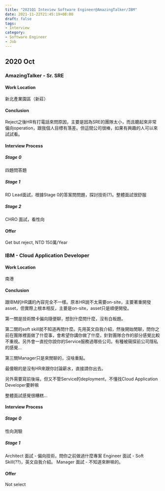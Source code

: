```yaml
---
title: "2021Q1 Inteview Software Engineer@AmazingTalker/IBM"
date: 2021-11-22T21:45:19+08:00
draft: false
tags:
- Interview
category:
- Software Engineer
- Job
---
```


## 2020 Oct

### AmazingTalker - Sr. SRE

#### Work Location
新北產業園區（新莊）

#### Conclusion
Reject之後HR有打電話來問原因，主要是因為SRE的團隊太小，而且聽起來非常偏向operation，跟我個人目標有落差。但這間公司很棒，如果有興趣的人可以來試試看。

#### Interview Process

##### Stage 0
四題問答題

##### Stage 1
RD Lead面試，根據Stage 0的答案問問題，探討技術(?)。整體面試很舒服

##### Stage 2
CHRO 面試，看性向

#### Offer
Get but reject, NTD 150萬/Year


### IBM - Cloud Application Developer

#### Work Location
南港

#### Conclusion
跟IBM的HR講的內容完全不一樣。原本HR說不太需要on-site，主要著重開發asset，但實際上根本相反，主要是on-site，asset只是順便開發。

第一關是技術關卡偏向隨便聊，想到什麼問什麼，沒有白板題。

第二關的soft skill就不知道再問什麼。先用英文自我介紹，然後開始閒聊，問你之前在團隊裡面做了什麼事，會希望你講你做了什麼，針對團隊合作的部分感覺比較不重視。另外會一直挖你說你的Service服務過哪些公司。有種被窺探前公司隱私的感覺...

第三關Manager只是來閒聊的，沒啥重點。

最傻眼的是沒有HR來跟你討論薪水，直接請你出去。

另外需要寫前後端，但又不管Service的deployment，不懂找Cloud Application Developer要幹嘛

整體面試感覺很糟糕...

#### Interview Process

##### Stage 0
性向測驗

##### Stage 1
Architect 面試 - 偏向技術，問你之前做過什麼專案
Engineer 面試 - Soft Skill(??)，英文自我介紹。
Manager 面試 - 不知道來幹嘛的。

#### Offer
Not select
